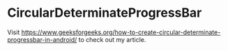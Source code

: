 # CircularDeterminateProgressBar
Visit https://www.geeksforgeeks.org/how-to-create-circular-determinate-progressbar-in-android/ to check out my article.
